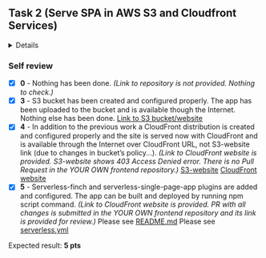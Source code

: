 ## Task 2 (Serve SPA in AWS S3 and Cloudfront Services)

<details>
  <summary>Details</summary>

#### PREREQUISITES

_NOTE: This should have already been done in Task 1, but as a reminder._

- **Install** the latest version of Serverless Framework (https://www.serverless.com/).
- **Configure** credentials for AWS to make them accessible by Serverless.
- **Fork** Any (React, Angular, Vue) Shop single page app from https://github.com/EPAM-JS-Competency-center
- **Install** dependencies…
- **Check** if everything works for you...

### 2.1 (manual deployment):

1. In the AWS Console **create** and **configure** **S3 bucket** where you will host your app (follow instructions in training materials).
2. **Build** and **manually upload** the MyShop! app to the created S3 bucket. Check if the app is available through the Internet over **_http://{your-bucket-name}.s3-website-{aws-region}.amazonaws.com_** .
3. **Create** a _CloudFront distribution_ for your app as it was described in training materials. **Check** your S3 bucket policy changes. **Check** if the app is available through the Internet over given CloudFront URL.
4. **Make** some minor but visible changes in the app, **build** and **upload** them to your bucket, and create CloudFront distribution invalidation.

### 2.2 (automated deployment using serverless-finch + serverless single-page-app plugins):

1. **Add** and **configure** _serverless_ and _serverless-finch_ plugin. Add necessary npm script(s) to build and deploy your app from your machine in an automated way. (_See the_ [demo repo](https://github.com/boale/serverlessTestApp)). **Check** if everything works correctly for you. (_Please note, that after uploading an application's build to the S3 bucket you need to create manually a CloudFront invalidation_).
2. **Destroy** created AWS infrastructure (S3 bucket and CloudFront distribution) from the previous part and steps. **Make sure** nothing is left.
3. **Add** and **configure** _serverless-single-page-app-plugin_ as it is implemented in the demo repository. **Add** necessary npm script(s) to build, upload to your S3 bucket, and invalidate CloudFront cache from your machine in an automated way. Check if everything works fine and all changes appear on the Web. (_Please note, that you don’t need to manually create CloudFront invalidations any more_).

### 3. Save your work (for Rolling Scopes Application only)

1. Store the links to CloudFront URL and S3-website in README.md file.
2. Commit all your work to separate branch (e.g. "task-2") in your own repository.
3. Create a pull request to the master branch.
4. Submit link to the pull request to [Crosscheck page](https://app.rs.school/course/student/cross-check-submit).

### EVALUATION CRITERIA:

- **0** - Nothing has been done.
  _(Link to repository is not provided. Nothing to check.)_
- **3** - S3 bucket has been created and configured properly. The app has been uploaded to the bucket and is available though the Internet. Nothing else has been done.
  _(Link to S3 bucket/website is provided. There is no Pull Request in the YOUR OWN frontend repository.)_
- **4** - In addition to the previous work a CloudFront distribution is created and configured properly and the site is served now with CloudFront and is available through the Internet over CloudFront URL, not S3-website link (due to changes in bucket’s policy...).
  _(Link to CloudFront website is provided. S3-website shows 403 Access Denied error. There is no Pull Request in the YOUR OWN frontend repository.)_
- **5** - Serverless-finch and serverless-single-page-app plugins are added and configured. The app can be built and deployed by running npm script command.
_(Link to CloudFront website is provided. PR with all changes is submitted in the YOUR OWN frontend repository and its link is provided for review.)_
</details>

### Self review

- [x] **0** - Nothing has been done.
      _(Link to repository is not provided. Nothing to check.)_
- [x] **3** - S3 bucket has been created and configured properly. The app has been uploaded to the bucket and is available though the Internet. Nothing else has been done.
      [Link to S3 bucket/website](http://brickage-manual.s3-website-eu-west-1.amazonaws.com/)
- [x] **4** - In addition to the previous work a CloudFront distribution is created and configured properly and the site is served now with CloudFront and is available through the Internet over CloudFront URL, not S3-website link (due to changes in bucket’s policy...).
      _(Link to CloudFront website is provided. S3-website shows 403 Access Denied error. There is no Pull Request in the YOUR OWN frontend repository.)_
      [S3-website](http://brickage-serverless.s3-website-eu-west-1.amazonaws.com/)
      [CloudFront website](https://d2dm71pjpz5w21.cloudfront.net/)
- [x] **5** - Serverless-finch and serverless-single-page-app plugins are added and configured. The app can be built and deployed by running npm script command.
      _(Link to CloudFront website is provided. PR with all changes is submitted in the YOUR OWN frontend repository and its link is provided for review.)_
      Please see [README.md](./README.md)
      Please see [serverless.yml](./serverless.yml)

Expected result: **5 pts**
